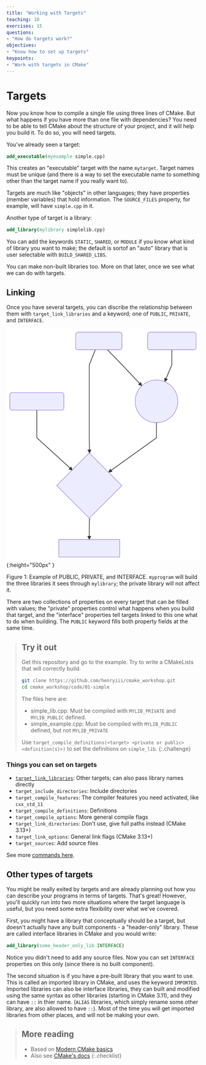 ```yaml
---
title: "Working with Targets"
teaching: 10
exercises: 15
questions:
- "How do targets work?"
objectives:
- "Know how to set up targets"
keypoints:
- "Work with targets in CMake"
---
```



# Targets

Now you know how to compile a single file using three lines of CMake. But what happens if you have more than one file with dependencies? You need to be able to tell CMake about the structure of your project, and it will help you build it. To do so, you will need targets.

You've already seen a target:

```cmake
add_executable(myexample simple.cpp)
```

This creates an "executable" target with the name `mytarget`. Target names must be unique (and there is a way to set the executable name to something other than the target name if you really want to).

Targets are much like "objects" in other languages; they have properties (member variables) that hold information. The `SOURCE_FILES` property, for example, will have `simple.cpp` in it.

Another type of target is a library:

```cmake
add_library(mylibrary simplelib.cpp)
```

You can add the keywords `STATIC`, `SHARED`, or `MODULE` if you know what kind of library you want to make; the default is sortof an "auto" library that is user selectable with `BUILD_SHARED_LIBS`.

You can make non-built libraries too. More on that later, once we see what we can do with targets.

## Linking

Once you have several targets, you can discribe the relationship between them with `target_link_libraries` and a keyword; one of `PUBLIC`, `PRIVATE`, and `INTERFACE`.

![Example of Public and Private inheritance](/fig/04-mermaid-libs.svg){:height="500px" }

<!--
Spaces added to -- > to allow comment to continue
graph TD
P(Public Library) -- > |PUBLIC| M((Main Library))
R(Private Library) -- > |PRIVATE| M
I(Interface Library) -- > |INTERFACE| T
P -- > |PUBLIC| T
M -- > T{Target: mylibrary}
T -- > E[Target: myprogram]
-->

Figure 1: Example of PUBLIC, PRIVATE, and INTERFACE. `myprogram` will build the three libraries it sees through `mylibrary`; the private library will not affect it.

There are two collections of properties on every target that can be filled with values; the "private" properties control what happens when you build that target, and the "interface" properties tell targets linked to this one what to do when building. The `PUBLIC` keyword fills both property fields at the same time.

> ## Try it out
>
> Get this repository and go to the example. Try to write a CMakeLists that will correctly build.
>
> ```bash
> git clone https://github.com/henryiii/cmake_workshop.git
> cd cmake_workshop/code/01-simple
> ```
>
> The files here are:
> * simple_lib.cpp: Must be compiled with `MYLIB_PRIVATE` and `MYLIB_PUBLIC` defined.
> * simple_example.cpp: Must be compiled with `MYLIB_PUBLIC` defined, but not `MYLIB_PRIVATE`
>
> Use `target_compile_definitions(<target> <private or public> <definition(s)>)` to set the definitions on `simple_lib`.
{:.challenge}

### Things you can set on targets
* [`target_link_libraries`](https://cmake.org/cmake/help/latest/command/target_link_libraries.html): Other targets; can also pass library names directly
* `target_include_directories`: Include directories
* `target_compile_features`: The compiler features you need activated, like `cxx_std_11`
* `target_compile_definitions`: Definitions
* `target_compile_options`: More general compile flags
* `target_link_directories`: Don't use, give full paths instead (CMake 3.13+)
* `target_link_options`: General link flags (CMake 3.13+)
* `target_sources`: Add source files

See more [commands here](https://cmake.org/cmake/help/latest/manual/cmake-commands.7.html).

## Other types of targets

You might be really exited by targets and are already planning out how you can describe your programs in terms of targets. That's great! However, you'll quickly run into two more situations where the target language is useful, but you need some extra flexibility over what we've covered.

First, you might have a library that conceptually should be a target, but doesn't actually have any built components - a "header-only" library. These are called interface libraries in CMake and you would write:

```cmake
add_library(some_header_only_lib INTERFACE)
```

Notice you didn't need to add any source files. Now you can set `INTERFACE` properties on this only (since there is no built component).

The second situation is if you have a pre-built library that you want to use. This is called an imported library in CMake, and uses the keyword `IMPORTED`.  Imported libraries can also be interface libraries, they can built and modified using the same syntax as other libraries (starting in CMake 3.11), and they can have `::` in thier name. (`ALIAS` libraries, which simply rename some other library, are also allowed to have `::`). Most of the time you will get imported libraries from other places, and will not be making your own.

> ## More reading
>
> * Based on [Modern CMake basics][]
> * Also see [CMake's docs](https://cmake.org/cmake/help/latest/index.html)
{:.checklist}


[Modern CMake Basics]: https://cliutils.gitlab.io/modern-cmake/chapters/basics.html
